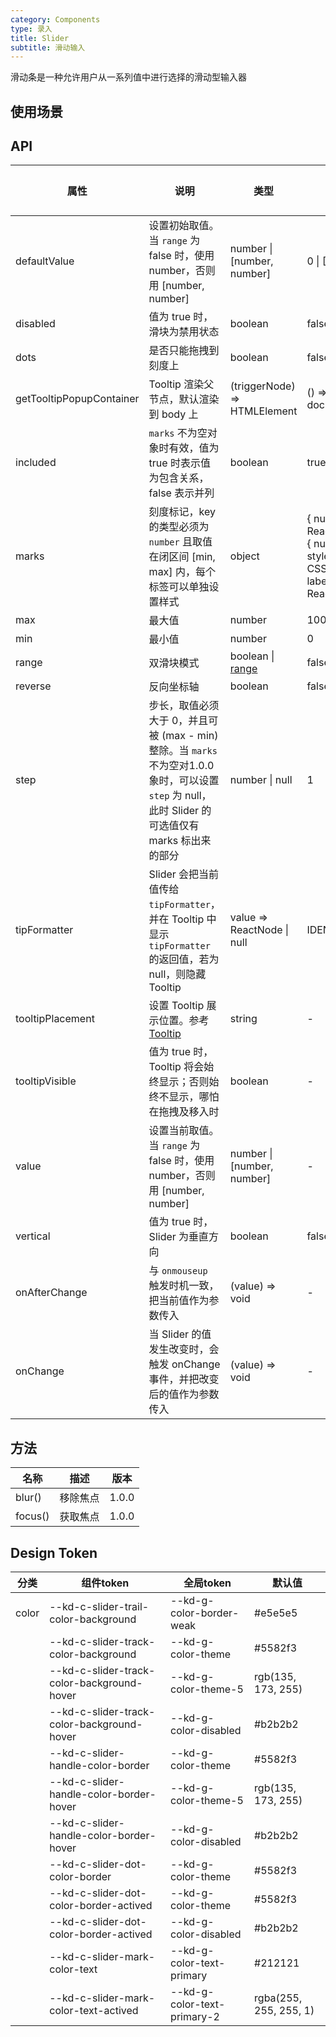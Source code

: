 ```yaml
---
category: Components
type: 录入
title: Slider
subtitle: 滑动输入
---
```


滑动条是一种允许用户从一系列值中进行选择的滑动型输入器
## 使用场景

## API

| 属性 | 说明 | 类型 | 默认值 | 可选值 | 版本 |
| --- | --- | --- | --- | --- | --- |
| defaultValue | 设置初始取值。当 `range` 为 false 时，使用 number，否则用 \[number, number] | number \| \[number, number] | 0 \| \[0, 0] |  | 1.0.0 |
| disabled | 值为 true 时，滑块为禁用状态 | boolean | false |  | 1.0.0 |
| dots | 是否只能拖拽到刻度上 | boolean | false |  | 1.0.0 |
| getTooltipPopupContainer | Tooltip 渲染父节点，默认渲染到 body 上 | (triggerNode) => HTMLElement | () => document.body |  | 1.0.0 |
| included | `marks` 不为空对象时有效，值为 true 时表示值为包含关系，false 表示并列 | boolean | true |  | 1.0.0 |
| marks | 刻度标记，key 的类型必须为 `number` 且取值在闭区间 \[min, max] 内，每个标签可以单独设置样式 | object | { number: ReactNode } or { number: { style: CSSProperties, label: ReactNode } } |  | 1.0.0 |
| max | 最大值 | number | 100 |  | 1.0.0 |
| min | 最小值 | number | 0 |  | 1.0.0 |
| range | 双滑块模式 | boolean \| [range](#range) | false |  | 1.0.0 |
| reverse | 反向坐标轴 | boolean | false |  | 1.0.0 |
| step | 步长，取值必须大于 0，并且可被 (max - min) 整除。当 `marks` 不为空对1.0.0象时，可以设置 `step` 为 null，此时 Slider 的可选值仅有 marks 标出来的部分 | number \| null | 1 |  | 1.0.0 |
| tipFormatter | Slider 会把当前值传给 `tipFormatter`，并在 Tooltip 中显示 `tipFormatter` 的返回值，若为 null，则隐藏 Tooltip | value => ReactNode \| null | IDENTITY |  | 1.0.0 |
| tooltipPlacement | 设置 Tooltip 展示位置。参考 [Tooltip](/components/tooltip/) | string | - |  | 1.0.0 |
| tooltipVisible | 值为 true 时，Tooltip 将会始终显示；否则始终不显示，哪怕在拖拽及移入时 | boolean | - |  | 1.0.0 |
| value | 设置当前取值。当 `range` 为 false 时，使用 number，否则用 \[number, number] | number \| \[number, number] | - |  | 1.0.0 |
| vertical | 值为 true 时，Slider 为垂直方向 | boolean | false |  | 1.0.0 |
| onAfterChange | 与 `onmouseup` 触发时机一致，把当前值作为参数传入 | (value) => void | - |  | 1.0.0 |
| onChange | 当 Slider 的值发生改变时，会触发 onChange 事件，并把改变后的值作为参数传入 | (value) => void | - |  | 1.0.0 |

## 方法

| 名称 | 描述 | 版本 |
| --- | --- | --- |
| blur() | 移除焦点 | 1.0.0 |
| focus() | 获取焦点 | 1.0.0 |

## Design Token

| 分类 | 组件token | 全局token | 默认值 |
| --- | --- | --- | --- |
| color | --kd-c-slider-trail-color-background | --kd-g-color-border-weak | #e5e5e5 |
|  | --kd-c-slider-track-color-background | --kd-g-color-theme | #5582f3 |
|  | --kd-c-slider-track-color-background-hover | --kd-g-color-theme-5 | rgb(135, 173, 255) |
|  | --kd-c-slider-track-color-background-hover | --kd-g-color-disabled | #b2b2b2 |
|  | --kd-c-slider-handle-color-border | --kd-g-color-theme | #5582f3 |
|  | --kd-c-slider-handle-color-border-hover | --kd-g-color-theme-5 | rgb(135, 173, 255) |
|  | --kd-c-slider-handle-color-border-hover | --kd-g-color-disabled | #b2b2b2 |
|  | --kd-c-slider-dot-color-border | --kd-g-color-theme | #5582f3 |
|  | --kd-c-slider-dot-color-border-actived | --kd-g-color-theme | #5582f3 |
|  | --kd-c-slider-dot-color-border-actived | --kd-g-color-disabled | #b2b2b2 |
|  | --kd-c-slider-mark-color-text | --kd-g-color-text-primary | #212121 |
|  | --kd-c-slider-mark-color-text-actived | --kd-g-color-text-primary-2 | rgba(255, 255, 255, 1) |
